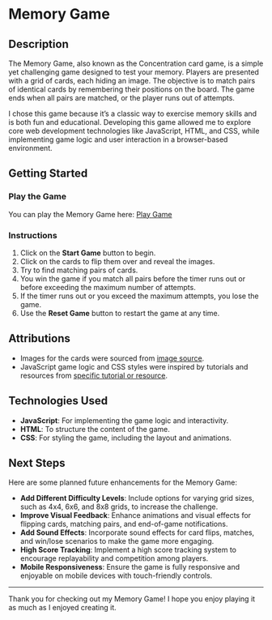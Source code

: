 # Memory Game

## Description
The Memory Game, also known as the Concentration card game, is a simple yet challenging game designed to test your memory. Players are presented with a grid of cards, each hiding an image. The objective is to match pairs of identical cards by remembering their positions on the board. The game ends when all pairs are matched, or the player runs out of attempts.

I chose this game because it’s a classic way to exercise memory skills and is both fun and educational. Developing this game allowed me to explore core web development technologies like JavaScript, HTML, and CSS, while implementing game logic and user interaction in a browser-based environment.

## Getting Started
### Play the Game
You can play the Memory Game here: [Play Game](https://weijuxi.github.io/Memory-Game/) 

### Instructions
1. Click on the **Start Game** button to begin.
2. Click on the cards to flip them over and reveal the images.
3. Try to find matching pairs of cards.
4. You win the game if you match all pairs before the timer runs out or before exceeding the maximum number of attempts.
5. If the timer runs out or you exceed the maximum attempts, you lose the game.
6. Use the **Reset Game** button to restart the game at any time.


## Attributions
- Images for the cards were sourced from [image source](https://plantsvszombies.fandom.com/wiki/Plants_vs._Zombies/Gallery#Plants).
- JavaScript game logic and CSS styles were inspired by tutorials and resources from [specific tutorial or resource](https://www.taniarascia.com/how-to-create-a-memory-game-super-mario-with-plain-javascript/).

## Technologies Used
- **JavaScript**: For implementing the game logic and interactivity.
- **HTML**: To structure the content of the game.
- **CSS**: For styling the game, including the layout and animations.

## Next Steps
Here are some planned future enhancements for the Memory Game:
- **Add Different Difficulty Levels**: Include options for varying grid sizes, such as 4x4, 6x6, and 8x8 grids, to increase the challenge.
- **Improve Visual Feedback**: Enhance animations and visual effects for flipping cards, matching pairs, and end-of-game notifications.
- **Add Sound Effects**: Incorporate sound effects for card flips, matches, and win/lose scenarios to make the game more engaging.
- **High Score Tracking**: Implement a high score tracking system to encourage replayability and competition among players.
- **Mobile Responsiveness**: Ensure the game is fully responsive and enjoyable on mobile devices with touch-friendly controls.

---

Thank you for checking out my Memory Game! I hope you enjoy playing it as much as I enjoyed creating it.
